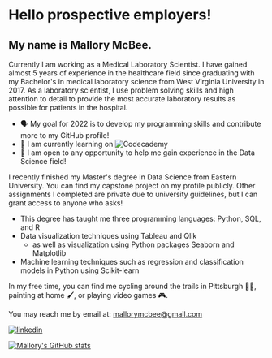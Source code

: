 # Hello prospective employers!
## My name is Mallory McBee.

Currently I am working as a Medical Laboratory Scientist. I have gained almost 5 years of experience in the healthcare field since graduating with my Bachelor's in medical laboratory science from West Virginia University in 2017. As a laboratory scientist, I use problem solving skills and high attention to detail to provide the most accurate laboratory results as possible for patients in the hospital. 

- 🗣️ My goal for 2022 is to develop my programming skills and contribute more to my GitHub profile!
- 📖 I am currently learning on ![Codecademy](https://www.codecademy.com/profiles/malloryMcBee2114687128)
- 💼 I am open to any opportunity to help me gain experience in the Data Science field!

I recently finished my Master's degree in Data Science from Eastern University. You can find my capstone project on my profile publicly. Other assignments I completed are private due to university guidelines, but I can grant access to anyone who asks!
  - This degree has taught me three programming languages: Python, SQL, and R
  - Data visualization techniques using Tableau and Qlik
    - as well as visualization using Python packages Seaborn and Matplotlib
  - Machine learning techniques such as regression and classification models in Python using Scikit-learn

In my free time, you can find me cycling around the trails in Pittsburgh 🚴‍♀️, painting at home 🖌️, or playing video games 🎮.

You may reach me by email at: mallorymcbee@gmail.com

[![linkedin](https://cdn3.iconfinder.com/data/icons/free-social-icons/67/linkedin_circle_black-48.png)](https://www.linkedin.com/in/mallory-mcbee-bbb425139/)

[![Mallory's GitHub stats](https://github-readme-stats.vercel.app/api?username=malmcb&show_icons=true&count_private=true&theme=tokyonight)](https://github.com/malmcb/github-readme-stats)
